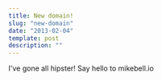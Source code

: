 ```yaml
---
title: New domain!
slug: "new-domain"
date: "2013-02-04"
template: post
description: ""
---
```

I've gone all hipster! Say hello to mikebell.io

